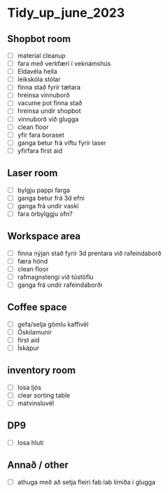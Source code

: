 # Tidy_up_june_2023 


## Shopbot room
- [ ] material cleanup
- [ ] fara með verkfæri í veknámshús
- [ ] Eldavéla hella
- [ ] leikskóla stólar
- [ ] finna stað fyrir tætara
- [ ] hreinsa vinnuborð
- [ ] vacume pot finna stað
- [ ] hreinsa undir shopbot
- [ ] vinnuborð við glugga
- [ ] clean floor
- [ ] yfir fara boraset
- [ ] ganga betur frá viftu fyrir laser
- [ ] yfirfara first aid

## Laser room
- [ ] bylgju pappi farga
- [ ] ganga betur frá 3d efni
- [ ] ganga frá undir vaski
- [ ] fara örbylggju ofn?

## Workspace area
- [ ] finna nýjan stað fyrir 3d prentara við rafeindaborð
- [ ] færa hönd
- [ ] clean floor
- [ ] rafmagnstengi við tústöflu
- [ ] ganga frá undir rafeindaborði

## Coffee space
- [ ] gefa/selja gömlu kaffivél
- [ ] Óskilamunir
- [ ] first aid
- [ ] Ískápur

## inventory room
- [ ] losa ljós
- [ ] clear sorting table
- [ ] matvinsluvél

## DP9
- [ ] losa hluti

## Annað / other
- [ ] athuga með að setja fleiri fab lab límiða í glugga


